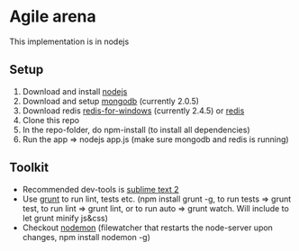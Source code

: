 # Agile arena 
This implementation is in nodejs

## Setup
1. Download and install [nodejs](http://nodejs.org/)
2. Download and setup [mongodb](http://www.mongodb.org/downloads) (currently 2.0.5)
3. Download redis [redis-for-windows](https://github.com/dmajkic/redis/downloads) (currently 2.4.5) or [redis](http://redis.io)
4. Clone this repo
5. In the repo-folder, do npm-install (to install all dependencies)
6. Run the app => nodejs app.js (make sure mongodb and redis is running)

## Toolkit
- Recommended dev-tools is [sublime text 2](http://www.sublimetext.com/2)
- Use [grunt](https://github.com/cowboy/grunt) to run lint, tests etc. 
(npm install grunt -g, to run tests => grunt test, to run lint => grunt lint,
or to run auto => grunt watch. Will include to let grunt minify js&css)
- Checkout [nodemon](https://github.com/remy/nodemon) (filewatcher that restarts the node-server upon changes, npm install nodemon -g)